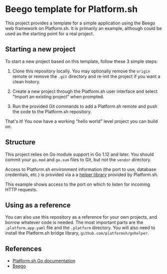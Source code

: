 # Beego template for Platform.sh

This project provides a template for a simple application using the Beego web framework on Platform.sh. It is primarily an example, although could be used as the starting point for a real project.

## Starting a new project

To start a new project based on this template, follow these 3 simple steps:

1. Clone this repository locally.  You may optionally remove the `origin` remote or remove the `.git` directory and re-init the project if you want a clean history.

2. Create a new project through the Platform.sh user interface and select "Import an existing project" when prompted.

3. Run the provided Git commands to add a Platform.sh remote and push the code to the Platform.sh repository.

That's it!  You now have a working "hello world" level project you can build on.

## Structure

This project relies on Go module support in Go 1.12 and later.  You should commit your `go.mod` and `go.sum` files to Git, but not the `vendor` directory.

Access to Platform.sh environment information (the port to use, database credentials, etc.) is provided via a a [helper library](https://github.com/platformsh/gohelper) provided by Platform.sh.

This example shows access to the port on which to listen for incoming HTTP requests.

## Using as a reference

You can also use this repository as a reference for your own projects, and borrow whatever code is needed. The most important parts are the `.platform.app.yaml` file and the `.platform` directory.  You will also need to install the Platform.sh bridge library, `github.com/platformsh/gohelper`.

## References

* [Platform.sh Go documentation](https://docs.platform.sh/languages/go.html)
* [Beego](https://beego.me/)
